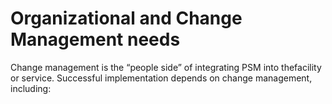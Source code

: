 # Organizational and Change Management needs

Change management is the “people side” of integrating PSM into thefacility or service. Successful implementation depends on change management, including:
